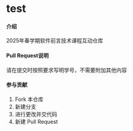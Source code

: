 # test

#### 介绍
2025年春学期软件前言技术课程互动仓库

#### Pull Request说明
请在提交时按照要求写明学号，不需要附加其他内容

#### 参与贡献

1.  Fork 本仓库
2.  新建分支
3.  进行更改并交代码
4.  新建 Pull Request
